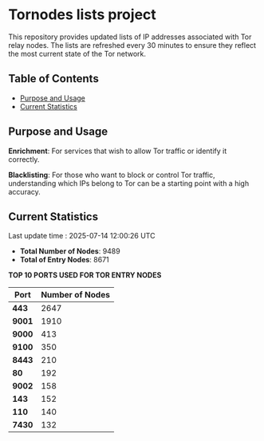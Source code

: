 # Tornodes lists project

This repository provides updated lists of IP addresses associated with Tor relay nodes. The lists are refreshed every 30 minutes to ensure they reflect the most current state of the Tor network.

## Table of Contents

- [Purpose and Usage](#purpose-and-usage)
- [Current Statistics](#current-statistics)


## Purpose and Usage

**Enrichment**: For services that wish to allow Tor traffic or identify it correctly.

**Blacklisting**: For those who want to block or control Tor traffic, understanding which IPs belong to Tor can be a starting point with a high accuracy.

## Current Statistics

Last update time : 2025-07-14 12:00:26 UTC

- **Total Number of Nodes**: 9489
- **Total of Entry Nodes**: 8671

**TOP 10 PORTS USED FOR TOR ENTRY NODES**

| **Port** | **Number of Nodes** |
|------|-----------------|
| **443**   | 2647  |
| **9001**   | 1910  |
| **9000**   | 413  |
| **9100**   | 350  |
| **8443**   | 210  |
| **80**   | 192  |
| **9002**   | 158  |
| **143**   | 152  |
| **110**   | 140  |
| **7430**   | 132  |

